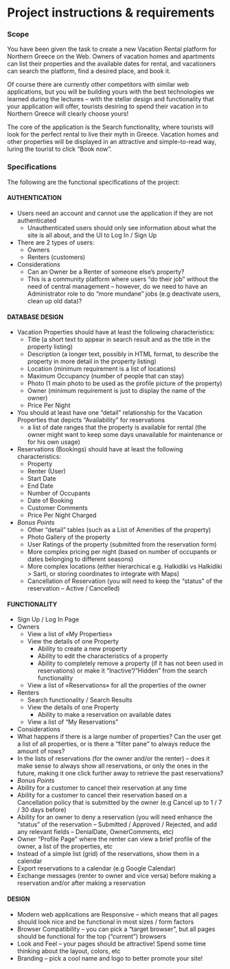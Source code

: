 # Project instructions & requirements

### Scope
You have been given the task to create a new Vacation Rental platform for Northern Greece on the Web.
Owners of vacation homes and apartments can list their properties and the available dates for rental,
and vacationers can search the platform, find a desired place, and book it.  

Of course there are currently other competitors with similar web applications, but you will be building yours with the best technologies we learned during the lectures – with the stellar design and functionality that your application will offer, tourists desiring to spend their vacation in to Northern Greece will clearly choose yours!

The core of the application is the Search functionality, where tourists will look for the perfect rental to live their myth in Greece.  Vacation homes and other properties will be displayed in an attractive and simple-to-read way, luring the tourist to click “Book now”.


### Specifications
The following are the functional specifications of the project:

#### AUTHENTICATION
- Users need an account and cannot use the application if they are not authenticated
   - Unauthenticated users should only see information about what the site is all about, and the UI to Log In / Sign Up
- There are 2 types of users:
  - Owners
  - Renters (customers)
- Considerations
  - Can an Owner be a Renter of someone else’s property?
  - This is a community platform where users “do their job” without the need of central management – however, do we need to have an Administrator role to do “more mundane” jobs (e.g deactivate users, clean up old data)?

#### DATABASE DESIGN
- Vacation Properties should have at least the following characteristics:
  - Title (a short text to appear in search result and as the title in the property listing)
  - Description (a longer text, possibly in HTML format, to describe the property in more detail in the property listing)
  - Location (minimum requirement is a list of locations)
  - Maximum Occupancy (number of people that can stay)
  - Photo (1 main photo to be used as the profile picture of the property)
  - Owner (minimum requirement is just to display the name of the owner)
  - Price Per Night
- You should at least have one “detail” relationship for the Vacation Properties that depicts “Availability” for reservations
  - a list of date ranges that the property is available for rental (the owner might want to keep some days unavailable for maintenance or for his own usage)
- Reservations (Bookings) should have at least the following characteristics:  
  - Property
  - Renter (User)
  - Start Date
  - End Date
  - Number of Occupants
  - Date of Booking
  - Customer Comments
  - Price Per Night Charged
- *Bonus Points*
  - Other “detail” tables (such as a List of Amenities of the property)
  - Photo Gallery of the property
  - User Ratings of the property (submitted from the reservation form)
  - More complex pricing per night (based on number of occupants or dates belonging to different seasons)
  - More complex locations (either hierarchical e.g.  Halkidiki vs Halkidiki > Sarti, or storing coordinates to integrate with Maps)
  - Cancellation of Reservation (you will need to keep the “status” of the reservation – Active / Cancelled)

#### FUNCTIONALITY
- Sign Up / Log In Page
- Owners
  - View a list of «My Properties»
  - View the details of one Property
    - Ability to create a new property
    - Ability to edit the characteristics of a property
    - Ability to completely remove a property (if it has not been used in reservations) or make it “Inactive”/”Hidden” from the search functionality
  - View a list of «Reservations» for all the properties of the owner
- Renters
  - Search functionality / Search Results
  - View the details of one Property
    - Ability to make a reservation on available dates
  -	View a list of “My Reservations”  
- Considerations
 - What happens if there is a large number of properties?  Can the user get a list of all properties, or is there a “filter pane” to always reduce the amount of rows?
 - In the lists of reservations (for the owner and/or the renter) – does it make sense to always show all reservations, or only the ones in the future, making it one click further away to retrieve the past reservations?
- *Bonus Points*
 - Ability for a customer to cancel their reservation at any time
 - Ability for a customer to cancel their reservation based on a Cancellation policy that is submitted by the owner (e.g Cancel up to 1 / 7 / 30 days before)
 - Ability for an owner to deny a reservation  (you will need enhance the “status” of the reservation – Submitted / Approved / Rejected, and add any relevant fields – DenialDate, OwnerComments, etc)
 - Owner “Profile Page” where the renter can view a brief profile of the owner, a list of the properties, etc
 - Instead of a simple list (grid) of the reservations, show them in a calendar
 - Export reservations to a calendar (e.g Google Calendar)
 - Exchange messages (renter to owner and vice versa) before making a reservation and/or after making a reservation

#### DESIGN
- Modern web applications are Responsive – which means that all pages should look nice and be functional in most sizes / form factors
- Browser Compatibility – you can pick a “target browser”, but all pages should be functional for the top (“current”) browsers
- Look and Feel – your pages should be attractive!  Spend some time thinking about the layout, colors, etc
- Branding – pick a cool name and logo to better promote your site!

